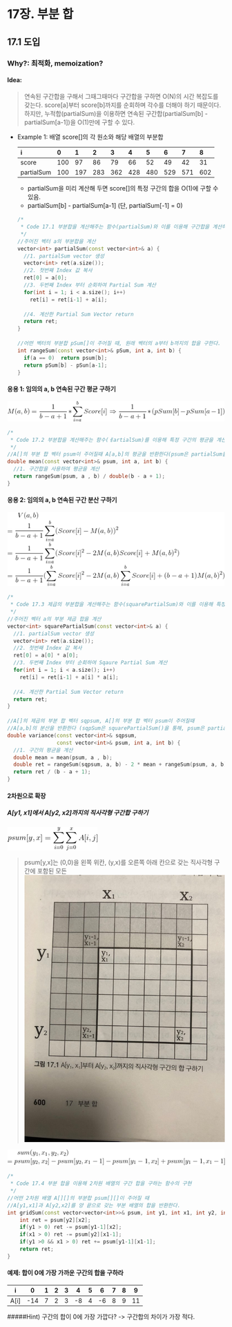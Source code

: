 # 17장. 부분 합
## 17.1 도입
### Why?: 최적화, memoization?

#### Idea:
  > 연속된 구간합을 구해서 그때그때마다 구간합을 구하면 O(N)의 시간 복잡도를 갖는다.
    score[a]부터 score[b]까지를 순회하며 각수를 더해야 하기 때문이다.
    하지만, 누적합(partialSum)을 이용하면 연속된 구간합(partialSum[b] - partialSum[a-1])을 O(1)만에 구할 수 있다.

  - Example 1: 배열 score[]의 각 원소와 해당 배열의 부분합

    i | 0 | 1 | 2 | 3 | 4 | 5 | 6 | 7 | 8 
    ---- | ---- | ---- | ---- | ---- | ---- | ---- | ---- | ---- | ----
    score | 100 | 97 | 86 | 79 | 66 | 52 | 49 | 42 | 31
    partialSum | 100 | 197 | 283 | 362 | 428 | 480 | 529 | 571 | 602
  
    - partialSum을 미리 계산해 두면 score[]의 특정 구간의 합을 O(1)에 구할 수 있음.
    - partialSum[b] - partialSum[a-1] (단, partialSum[-1] = 0)

    
    ```c++
    /* 
     * Code 17.1 부분합을 계산해주는 함수(partialSum)와 이를 이용해 구간합을 계산하는 함수
     */
    //주어진 벡터 a의 부분합을 계산
    vector<int> partialSum(const vector<int>& a) {
      //1. partialSum vector 생성
      vector<int> ret(a.size());
      //2. 첫번째 Index 값 복사
      ret[0] = a[0];
      //3. 두번째 Index 부터 순회하여 Partial Sum 계산 
      for(int i = 1; i < a.size(); i++)
        ret[i] = ret[i-1] + a[i];
   
      //4. 계산한 Partial Sum Vector return
      return ret;
    }

    //어떤 벡터의 부분합 pSum[]이 주어질 때, 원래 벡터의 a부터 b까지의 합을 구한다.
    int rangeSum(const vector<int>& pSum, int a, int b) {
      if(a == 0)  return psum[b];
      return pSum[b] - pSun[a-1];
    }
    ```

#### 응용 1: 임의의 a, b 연속된 구간 평균 구하기
![average.jpg](images/average.jpg)

```c++
/*
 * Code 17.2 부분합을 계산해주는 함수(ㅔartialSum)를 이용해 특정 구간의 평균을 계산하는 함수(mean)
 */
//A[]의 부분 합 벡터 psum이 주어질때 A[a,b]의 평균을 반환한다(psum은 partialSum을 통해 구한다.)
double mean(const vector<int>& psum, int a, int b) {
  //1. 구간합을 사용하여 평균을 계산
  return rangeSum(psum, a , b) / double(b - a + 1);
}
```

#### 응용 2: 임의의 a, b 연속된 구간 분산 구하기
![variance.jpg](images/variance.jpg)

```c++
/*
 * Code 17.3 제곱의 부분합을 계산해주는 함수(squarePartialSum)와 이를 이용해 특정 구간의 분산을 계산하는 함수(variance)
 */
//주어진 벡터 a의 부분 제곱 합을 계산
vector<int> squarePartialSum(const vector<int>& a) {
  //1. partialSum vector 생성
  vector<int> ret(a.size());
  //2. 첫번째 Index 값 복사
  ret[0] = a[0] * a[0];
  //3. 두번째 Index 부터 순회하여 Sqaure Partial Sum 계산 
  for(int i = 1; i < a.size(); i++)
    ret[i] = ret[i-1] + a[i] * a[i];
   
  //4. 계산한 Partial Sum Vector return
  return ret;
}

//A[]의 제곱의 부분 합 벡터 sqpsum, A[]의 부분 합 벡터 psum이 주어질때
//A[a,b]의 분산을 반환한다 (sqpSum은 squarePartialSum()을 통해, psum은 partialSum을 통해 사전 계산한다.)
double variance(const vector<int>& sqpsum,
                const vector<int>& psum, int a, int b) {
  //1. 구간의 평균을 계산
  double mean = mean(psum, a , b);
  double ret = rangeSum(sqpsum, a, b) - 2 * mean + rangeSum(psum, a, b) + (b - a + 1) * mean * mean;
  return ret / (b - a + 1);
}
```

#### 2차원으로 확장
##### A[y1, x1]에서 A[y2, x2]까지의 직사각형 구간합 구하기
![1.gif](images/1.gif)
> psum[y,x]는 (0,0)을 왼쪽 위칸, (y,x)를 오른쪽 아래 칸으로 갖는 직사각형 구간에 포함된 모든 
![0.jpeg](images/0.jpeg)

![2.gif](images/2.gif)

```c++
/*
 * Code 17.4 부분 합을 이용해 2차원 배열의 구간 합을 구하는 함수의 구현
 */
//어떤 2차원 배열 A[][]의 부분합 psum[][]이 주어질 때
//A[y1,x1]과 A[y2,x2]를 양 끝으로 갖는 부분 배열의 합을 반환한다.
int gridSum(const vector<vector<int>>& psum, int y1, int x1, int y2, int x2) {
    int ret = psum[y2][x2];
    if(y1 > 0) ret -= psum[y1-1][x2];
    if(x1 > 0) ret -= psum[y2][x1-1];
    if(y1 >0 && x1 > 0) ret += psum[y1-1][x1-1];
    return ret;
}
```

#### 예제: 합이 0에 가장 가까운 구간의 합을 구하라

i | 0 | 1 | 2 | 3 | 4 | 5 | 6 | 7 | 8 | 9
---- | ---- | ---- | ---- | ---- | ---- | ---- | ---- | ---- | ---- | ----
A[i] | -14 | 7 | 2 | 3 | -8 | 4 | -6 | 8 | 9 | 11


#####Hint) 구간의 합이 0에 가장 가깝다? -> 구간합의 차이가 가장 적다.

